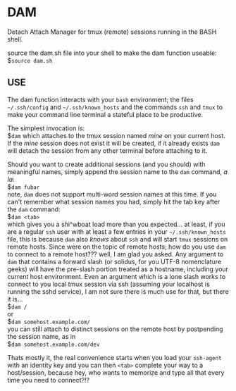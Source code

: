 # DAM
Detach Attach Manager for tmux (remote) sessions running in the BASH shell.

source the dam.sh file into your shell to make the dam function useable:
$`source dam.sh`

## USE
The dam function interacts with your `bash` environment; the files `~/.ssh/config` and `~/.ssh/known_hosts` and the commands `ssh` and `tmux` to make your command line terminal a stateful place to be productive.

The simplest invocation is:<br />
$`dam`
which attaches to the tmux session named *mine* on your current host. If the *mine* session does not exist it will be created, if it already exists `dam` will detach the session from any other terminal before attaching to it.

Should you want to create additional sessions (and you should) with meaningful names, simply append the session name to the `dam` command, *a la*:<br />
$`dam fubar`<br />
note, `dam` does not support multi-word session names at this time. If you can't remember what session names you had, simply hit the tab key after the `dam` command:<br />
$`dam <tab>`<br />
which gives you a shi^wboat load more than you expected... at least, if you are a regular `ssh` user with at least a few entries in your `~/.ssh/known_hosts` file, this is because `dam` also *knows* about `ssh` and will start `tmux` sessions on remote hosts. Since were on the topic of remote hosts; how do you use `dam` to connect to a remote host??? well, I am glad you asked. Any argument to `dam` that contains a forward slash (or solidus, for you UTF-8 nomenclature geeks) will have the pre-slash portion treated as a hostname, including your current host environment. Even an argument which is a lone slash works to connect to you local tmux session via ssh (assuming your localhost is running the sshd service), I am not sure there is much use for that, but there it is...<br />
$`dam /`<br />
or<br />
$`dam somehost.example.com/`<br />
you can still attach to distinct sessions on the remote host by postpending the session name, as in<br />
$`dam somehost.example.com/dev`

Thats mostly it, the real convenience starts when you load your `ssh-agent` with an identity key and you can then `<tab>` complete your way to a host/session, because hey, who wants to memorize and type all that every time you need to connect?!?
